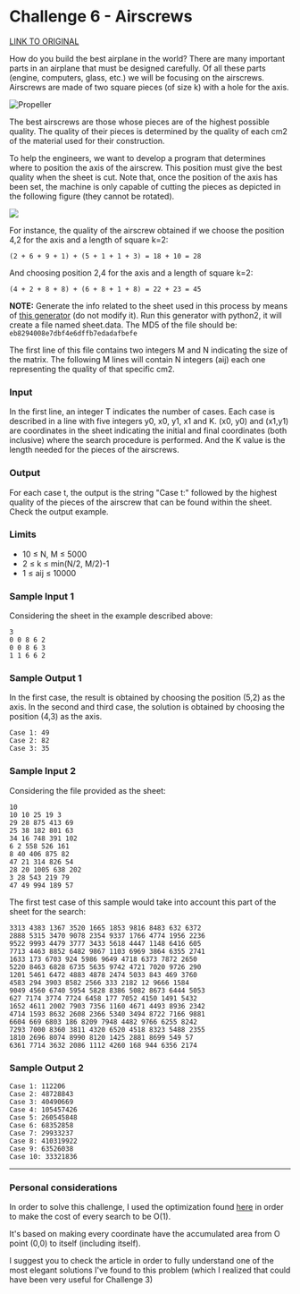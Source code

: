 # Challenge 6 - Airscrews

[LINK TO ORIGINAL](https://contest.tuenti.net/Challenges?id=6)

How do you build the best airplane in the world? There are many important parts in an airplane that must be designed carefully. Of all these parts (engine, computers, glass, etc.) we will be focusing on the airscrews. Airscrews are made of two square pieces (of size k) with a hole for the axis.

![Propeller](https://contest.tuenti.net/resources/img/propeller.jpg)

The best airscrews are those whose pieces are of the highest possible quality. The quality of their pieces is determined by the quality of each cm2 of the material used for their construction.

To help the engineers, we want to develop a program that determines where to position the axis of the airscrew. This position must give the best quality when the sheet is cut. Note that, once the position of the axis has been set, the machine is only capable of cutting the pieces as depicted in the following figure (they cannot be rotated).

![](http://i.imgur.com/lbbcu9N.jpg)


For instance, the quality of the airscrew obtained if we choose the position 4,2 for the axis and a length of square k=2:

```
(2 + 6 + 9 + 1) + (5 + 1 + 1 + 3) = 18 + 10 = 28
```

And choosing position 2,4 for the axis and a length of square k=2:

```
(4 + 2 + 8 + 8) + (6 + 8 + 1 + 8) = 22 + 23 = 45
```


**NOTE:** Generate the info related to the sheet used in this process by means of [this generator](https://contest.tuenti.net/resources/airscrews-gen.py) (do not modify it). Run this generator with python2, it will create a file named sheet.data. The MD5 of the file should be: `eb8294008e7dbf4e6dffb7edadafbefe`

The first line of this file contains two integers M and N indicating the size of the matrix. The following M lines will contain N integers (aij) each one representing the quality of that specific cm2.

### Input

In the first line, an integer T indicates the number of cases. Each case is described in a line with five integers y0, x0, y1, x1 and K. (x0, y0) and (x1,y1) are coordinates in the sheet indicating the initial and final coordinates (both inclusive) where the search procedure is performed. And the K value is the length needed for the pieces of the airscrews.

### Output

For each case t, the output is the string "Case t:" followed by the highest quality of the pieces of the airscrew that can be found within the sheet. Check the output example.

### Limits

* 10 ≤ N, M ≤ 5000
* 2 ≤ k ≤ min(N/2, M/2)-1
* 1 ≤ aij ≤ 10000

### Sample Input 1

Considering the sheet in the example described above:

```
3
0 0 8 6 2
0 0 8 6 3
1 1 6 6 2
```

### Sample Output 1

In the first case, the result is obtained by choosing the position (5,2) as the axis. In the second and third case, the solution is obtained by choosing the position (4,3) as the axis.

```
Case 1: 49
Case 2: 82
Case 3: 35
```

### Sample Input 2

Considering the file provided as the sheet:

```
10
10 10 25 19 3
29 28 875 413 69
25 38 182 801 63
34 16 748 391 102
6 2 558 526 161
8 40 406 875 82
47 21 314 826 54
28 20 1005 638 202
3 28 543 219 79
47 49 994 189 57
```

The first test case of this sample would take into account this part of the sheet for the search:

```
3313 4383 1367 3520 1665 1853 9816 8483 632 6372
2888 5315 3470 9078 2354 9337 1766 4774 1956 2236
9522 9993 4479 3777 3433 5618 4447 1148 6416 605
7713 4463 8852 6482 9867 1103 6969 3864 6355 2741
1633 173 6703 924 5986 9649 4718 6373 7872 2650
5220 8463 6828 6735 5635 9742 4721 7020 9726 290
1201 5461 6472 4883 4878 2474 5033 843 469 3760
4583 294 3903 8582 2566 333 2182 12 9666 1584
9049 4560 6740 5954 5828 8386 5082 8673 6444 5053
627 7174 3774 7724 6458 177 7052 4150 1491 5432
1652 4611 2002 7903 7356 1160 4671 4493 8936 2342
4714 1593 8632 2608 2366 5340 3494 8722 7166 9881
6604 669 6803 186 8209 7948 4482 9766 6255 8242
7293 7000 8360 3811 4320 6520 4518 8323 5488 2355
1810 2696 8074 8990 8120 1425 2881 8699 549 57
6361 7714 3632 2086 1112 4260 168 944 6356 2174
```

### Sample Output 2

```
Case 1: 112206
Case 2: 48728843
Case 3: 40490669
Case 4: 105457426
Case 5: 260545848
Case 6: 68352858
Case 7: 29933237
Case 8: 410319922
Case 9: 63526038
Case 10: 33321836
```

---

### Personal considerations
In order to solve this challenge, I used the optimization found [here](http://www.ardendertat.com/2011/09/20/programming-interview-questions-2-matrix-region-sum/) in order to make the cost of every search to be O(1).

It's based on making every coordinate have the accumulated area from O point (0,0) to itself (including itself).

I suggest you to check the article in order to fully understand one of the most elegant solutions I've found to this problem (which I realized that could have been very useful for Challenge 3)
